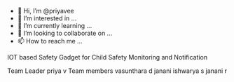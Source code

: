 - 👋 Hi, I’m @priyavee
- 👀 I’m interested in ...
- 🌱 I’m currently learning ...
- 💞️ I’m looking to collaborate on ...
- 📫 How to reach me ...

<!---
priyavee/priyavee is a ✨ special ✨ repository because its `README.md` (this file) appears on your GitHub profile.
You can click the Preview link to take a look at your changes.
---> IOT  based Safety Gadget for Child Safety Monitoring and Notification
Team Leader
priya v
Team members
vasunthara d
janani ishwarya s
janani r
